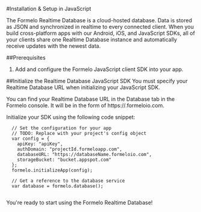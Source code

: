 #Installation & Setup in JavaScript

The Formelo Realtime Database is a cloud-hosted database. Data is stored as JSON and synchronized in realtime to every connected client. When you build cross-platform apps with our Android, iOS, and JavaScript SDKs, all of your clients share one Realtime Database instance and automatically receive updates with the newest data.

##Prerequisites

1. Add and configure the Formelo JavaScript client SDK into your app.

##Initialize the Realtime Database JavaScript SDK
You must specify your Realtime Database URL when initializing your JavaScript SDK.

You can find your Realtime Database URL in the Database tab in the Formelo console. It will be in the form of https://<databaseName>.formeloio.com.

Initialize your SDK using the following code snippet:

```js+lineNumbers:true
  // Set the configuration for your app
  // TODO: Replace with your project's config object
  var config = {
    apiKey: "apiKey",
    authDomain: "projectId.formeloapp.com",
    databaseURL: "https://databaseName.formeloio.com",
    storageBucket: "bucket.appspot.com"
  };
  formelo.initializeApp(config);

  // Get a reference to the database service
  var database = formelo.database();
  
```

You're ready to start using the Formelo Realtime Database!